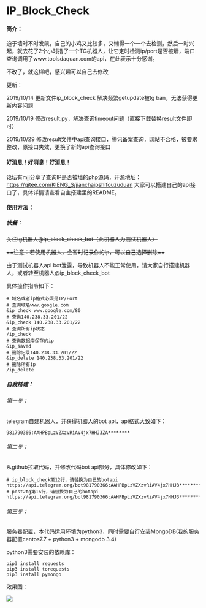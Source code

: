 # IP_Block_Check

#### 简介：

迫于墙时不时发飙，自己的小鸡又比较多，又懒得一个一个去检测，然后一时兴起，就去花了2个小时撸了一个TG机器人，让它定时检测ip/port是否被墙，端口查询调用了www.toolsdaquan.com的api，在此表示十分感谢。


不改了，就这样吧，感兴趣可以自己去修改

更新：

2019/10/14 更新文件ip_block_check 解决频繁getupdate被tg ban，无法获得更新内容问题

2019/10/19 修改result.py，解决查询timeout问题（直接下载替换result文件即可）

2019/10/29 修改result文件中api查询接口，腾讯备案查询，网站不合格，被要求整改，原接口失效，更换了新的api查询接口

#### 好消息！好消息！好消息！

论坛有mjj分享了查询IP是否被墙的php源码，开源地址：https://gitee.com/KIENG_S/jianchaipshifouzuduan
大家可以搭建自己的api接口了，具体详情请查看自主搭建里的README。

#### 使用方法 ：

##### 快餐：      

~~关注tg机器人@ip_block_check_bot（此机器人为测试机器人）~~

~~==注意：若使用机器人，会暂时记录你的ip，可以自己选择删除==~~

由于测试机器人api bot泄露，导致机器人不能正常使用，请大家自行搭建机器人，或者转至机器人@ip_block_check_bot

具体操作指令如下：

~~~shell
# 域名或者ip格式必须是IP/Port
# 查询域名www.google.com
&ip_check www.google.com/80
# 查询140.238.33.201/22
&ip_check 140.238.33.201/22
# 查询所有ip状态
/ip_check
# 查询数据库保存的ip
&ip_saved
# 删除记录140.238.33.201/22
&ip_delete 140.238.33.201/22
# 删除所有ip
/ip_delete
~~~

##### 自我搭建：

###### 第一步：

telegram自建机器人，并获得机器人的bot api，api格式大致如下：

~~~
981790366:AAHPBpLzVZXzvRiAV4jx7HHJ3ZA********
~~~

###### 第二步：

从github拉取代码，并修改代码bot api部分，具体修改如下：

~~~
# ip_block_check第12行，请替换为自己的botapi
https://api.telegram.org/bot981790366:AAHPBpLzVZXzvRiAV4jx7HHJ3**********
# post2tg第16行，请替换为自己的botapi
https://api.telegram.org/bot981790366:AAHPBpLzVZXzvRiAV4jx7HHJ3**********
~~~

###### 第三步：

服务器配置，本代码运用环境为python3，同时需要自行安装MongoDB(我的服务器配置centos7.7 + python3 + mongodb 3.4)

python3需要安装的依赖库：

~~~
pip3 install requests
pip3 install torequests
pip3 install pymongo
~~~

效果图：

![](https://i.postimg.cc/QN0tYBzD/cherbim-2019-10-05-20-56-16.jpg)
